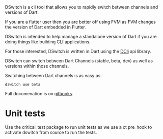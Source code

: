 DSwitch is a cli tool that allows you to rapidly switch between channels and versions of Dart.

If you are a flutter user then you are better off using FVM as FVM changes the version of Dart embedded in Flutter.

DSwitch is intended to help manage a standalone version of Dart if you are doing things like building CLI applications.

For those interested, DSwitch is written in Dart using the [DCli](https://pub.dev/packages/dcli) api library.

DSwitch can switch between Dart Channels (stable, beta, dev) as well as versions within those channels.

Switching between Dart channels is as easy as:

```
dswitch use beta
```

Full documenation is on [gitbooks](https://dswitch.onepub.dev/).


# Unit tests

Use the critical_test package to run unit tests as we use a ct pre_hook to
activate dswitch from source to run the tests.